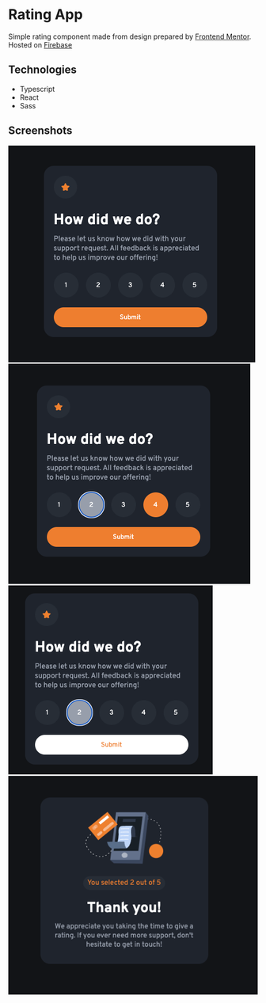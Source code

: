 # Rating App

Simple rating component made from design prepared by [Frontend Mentor](https://www.frontendmentor.io/).
Hosted on [Firebase](https://rating-component-79dc7.web.app/)

## Technologies

- Typescript
- React
- Sass

## Screenshots

![rating component](./src/images/screen1.png)
![rating component](./src/images/screen2.png)
![rating component](./src/images/screen4.png)
![rating component](./src/images/screen3.png)

